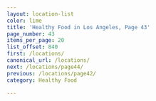 ```yaml
---
layout: location-list
color: lime
title: 'Healthy Food in Los Angeles, Page 43'
page_number: 43
items_per_page: 20
list_offset: 840
first: /locations/
canonical_url: /locations/
next: /locations/page44/
previous: /locations/page42/
category: Healthy Food

---
```

